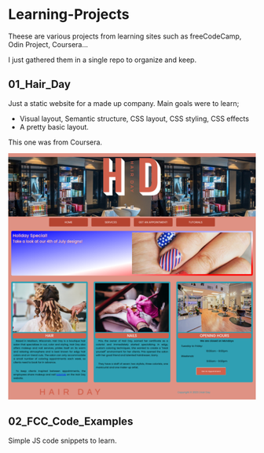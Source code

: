 # Learning-Projects

Theese are various projects from learning sites such as freeCodeCamp, Odin Project, Coursera...

I just gathered them in a single repo to organize and keep.

## 01_Hair_Day

Just a static website for a made up company. Main goals were to learn;

- Visual layout, Semantic structure, CSS layout, CSS styling, CSS effects
- A pretty basic layout.

This one was from Coursera. 

![Screenshot of the page](01_Hair_Day/sources/Screenshot-Hair-Day.png "Page Screenshot")

## 02_FCC_Code_Examples

Simple JS code snippets to learn.

